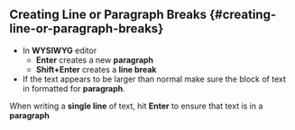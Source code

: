 ## Creating Line or Paragraph Breaks {#creating-line-or-paragraph-breaks}

*   In **WYSIWYG** editor
    *   **Enter** creates a new **paragraph**
    *   **Shift+Enter** creates a **line break**
*   If the text appears to be larger than normal make sure the block of text in formatted for **paragraph**.

When writing a **single line** of text, hit **Enter** to ensure that text is in a **paragraph**